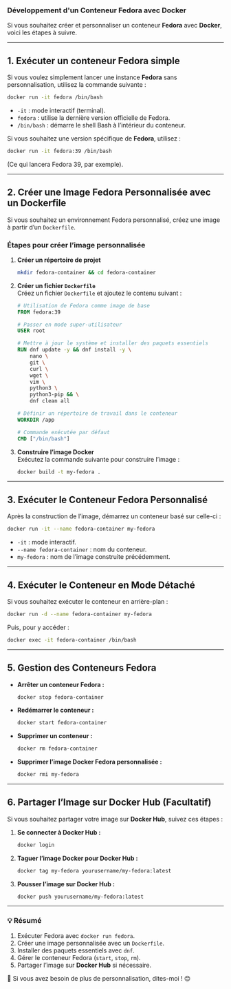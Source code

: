 ### **Développement d'un Conteneur Fedora avec Docker**  

Si vous souhaitez créer et personnaliser un conteneur **Fedora** avec **Docker**, voici les étapes à suivre.  

---

## **1. Exécuter un conteneur Fedora simple**  
Si vous voulez simplement lancer une instance **Fedora** sans personnalisation, utilisez la commande suivante :  
```bash
docker run -it fedora /bin/bash
```
- `-it` : mode interactif (terminal).
- `fedora` : utilise la dernière version officielle de Fedora.
- `/bin/bash` : démarre le shell Bash à l’intérieur du conteneur.

Si vous souhaitez une version spécifique de **Fedora**, utilisez :  
```bash
docker run -it fedora:39 /bin/bash
```
(Ce qui lancera Fedora 39, par exemple).

---

## **2. Créer une Image Fedora Personnalisée avec un Dockerfile**  
Si vous souhaitez un environnement Fedora personnalisé, créez une image à partir d’un `Dockerfile`.  

### **Étapes pour créer l’image personnalisée**  

1. **Créer un répertoire de projet**  
   ```bash
   mkdir fedora-container && cd fedora-container
   ```
2. **Créer un fichier `Dockerfile`**  
   Créez un fichier `Dockerfile` et ajoutez le contenu suivant :  

   ```dockerfile
   # Utilisation de Fedora comme image de base
   FROM fedora:39

   # Passer en mode super-utilisateur
   USER root

   # Mettre à jour le système et installer des paquets essentiels
   RUN dnf update -y && dnf install -y \
       nano \
       git \
       curl \
       wget \
       vim \
       python3 \
       python3-pip && \
       dnf clean all

   # Définir un répertoire de travail dans le conteneur
   WORKDIR /app

   # Commande exécutée par défaut
   CMD ["/bin/bash"]
   ```

3. **Construire l’image Docker**  
   Exécutez la commande suivante pour construire l’image :  
   ```bash
   docker build -t my-fedora .
   ```

---

## **3. Exécuter le Conteneur Fedora Personnalisé**  
Après la construction de l’image, démarrez un conteneur basé sur celle-ci :  
```bash
docker run -it --name fedora-container my-fedora
```
- `-it` : mode interactif.
- `--name fedora-container` : nom du conteneur.
- `my-fedora` : nom de l’image construite précédemment.

---

## **4. Exécuter le Conteneur en Mode Détaché**  
Si vous souhaitez exécuter le conteneur en arrière-plan :  
```bash
docker run -d --name fedora-container my-fedora
```
Puis, pour y accéder :  
```bash
docker exec -it fedora-container /bin/bash
```

---

## **5. Gestion des Conteneurs Fedora**  
- **Arrêter un conteneur Fedora :**  
  ```bash
  docker stop fedora-container
  ```
- **Redémarrer le conteneur :**  
  ```bash
  docker start fedora-container
  ```
- **Supprimer un conteneur :**  
  ```bash
  docker rm fedora-container
  ```
- **Supprimer l’image Docker Fedora personnalisée :**  
  ```bash
  docker rmi my-fedora
  ```

---

## **6. Partager l’Image sur Docker Hub (Facultatif)**  
Si vous souhaitez partager votre image sur **Docker Hub**, suivez ces étapes :  

1. **Se connecter à Docker Hub :**  
   ```bash
   docker login
   ```
2. **Taguer l’image Docker pour Docker Hub :**  
   ```bash
   docker tag my-fedora yourusername/my-fedora:latest
   ```
3. **Pousser l’image sur Docker Hub :**  
   ```bash
   docker push yourusername/my-fedora:latest
   ```

---

### **💡 Résumé**
1. Exécuter Fedora avec `docker run fedora`.
2. Créer une image personnalisée avec un `Dockerfile`.
3. Installer des paquets essentiels avec `dnf`.
4. Gérer le conteneur Fedora (`start`, `stop`, `rm`).
5. Partager l’image sur **Docker Hub** si nécessaire.

🚀 Si vous avez besoin de plus de personnalisation, dites-moi ! 😊
